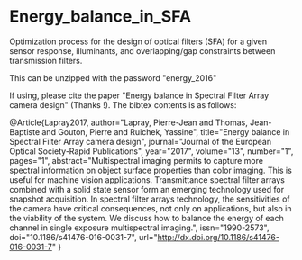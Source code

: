 # Energy_balance_in_SFA
Optimization process for the design of optical filters (SFA) for a given sensor response, illuminants, and overlapping/gap constraints between transmission filters.

This can be unzipped with the password "energy_2016"

If using, please cite the paper "Energy balance in Spectral Filter Array camera design" (Thanks !). 
The bibtex contents is as follows:

@Article{Lapray2017,
author="Lapray, Pierre-Jean
and Thomas, Jean-Baptiste
and Gouton, Pierre
and Ruichek, Yassine",
title="Energy balance in Spectral Filter Array camera design",
journal="Journal of the European Optical Society-Rapid Publications",
year="2017",
volume="13",
number="1",
pages="1",
abstract="Multispectral imaging permits to capture more spectral information on object surface properties than color imaging. This is useful for machine vision applications. Transmittance spectral filter arrays combined with a solid state sensor form an emerging technology used for snapshot acquisition. In spectral filter arrays technology, the sensitivities of the camera have critical consequences, not only on applications, but also in the viability of the system. We discuss how to balance the energy of each channel in single exposure multispectral imaging.",
issn="1990-2573",
doi="10.1186/s41476-016-0031-7",
url="http://dx.doi.org/10.1186/s41476-016-0031-7"
}

